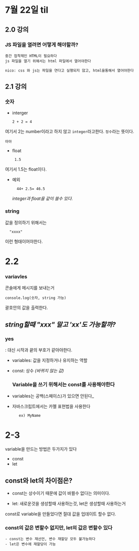 # 7월 22일 til

## 2.0 강의

### JS 파일을 열려면 어떻게 해야할까?

    중간 접착제인 HTML이 필요하다
    js 파일을 열기 위해서는 html 파일에서 열어야한다

    nico: css 와 js는 파일을 연다고 실행되지 않고, html을통해서 열어야한다

## 2.1 강의

### 숫자

- interger

      2 + 2 = 4

여기서 2는 number이라고 하지 않고
`integer`라고한다. `정수`라는 뜻이다.

`아아`

- float

       1.5

여기서 1.5는 float이다.

- 예외

        44+ 2.5= 46.5

  _integer과 float을 같이 쓸수 있다._

### string

값을 정의하기 위해서는

      "xxxx"

이런 형태이어야한다.

# 2.2

### variavles

콘솔에게 메시지를 보내는거

    console.log(숫자, string 가능)

괄호안의 값을 출력한다.

## _string할때 "xxx" 말고 'xx'도 가능할까?_

### yes

: 대신 시작과 끝의 부호가 같아야한다.

- variables: 값을 지정하거나 유지하는 역할

* const: 상수
  _(바뀌지 않는 값)_

  ### Variable을 쓰기 위해서는 const를 사용해야한다

- variables는 공백(스페이스)가 있으면 안된다\_

- 자바스크립트에서는 카멜 표현법을 사용한다

         ex) MyName

# 2-3

variable을 만드는 방법은 두가지가 있다

- const
- let

## const와 let의 차이점은?

- const는 상수이기 때문에 값이 바뀔수 없다는 의미이다.

* let: 새로운것을 생성할때 사용하는것, let은 생성할때 사용하는거

const로 variable을 만들었다면 절대 값을 업데이트 할수 없다.

### const의 값은 변할수 없지만, let의 값은 변할수 있다

    - const는 변수 재선언, 변수 재할당 모두 불가능하다
    - let은 변수에 재할당이 가능
